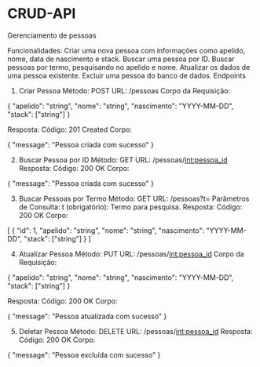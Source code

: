 # CRUD-API
Gerenciamento de pessoas

Funcionalidades:
Criar uma nova pessoa com informações como apelido, nome, data de nascimento e stack.
Buscar uma pessoa por ID.
Buscar pessoas por termo, pesquisando no apelido e nome.
Atualizar os dados de uma pessoa existente.
Excluir uma pessoa do banco de dados.
Endpoints

1. Criar Pessoa
Método: POST
URL: /pessoas
Corpo da Requisição:

{
    "apelido": "string",
    "nome": "string",
    "nascimento": "YYYY-MM-DD",
    "stack": ["string"]
}

Resposta:
Código: 201 Created
Corpo:

{
    "message": "Pessoa criada com sucesso"
}

2. Buscar Pessoa por ID
Método: GET
URL: /pessoas/<int:pessoa_id>
Resposta:
Código: 200 OK
Corpo:

{
    "message": "Pessoa criada com sucesso"
}

3. Buscar Pessoas por Termo
Método: GET
URL: /pessoas?t=<termo>
Parâmetros de Consulta:
t (obrigatório): Termo para pesquisa.
Resposta:
Código: 200 OK
Corpo:

[
    {
        "id": 1,
        "apelido": "string",
        "nome": "string",
        "nascimento": "YYYY-MM-DD",
        "stack": ["string"]
    }
]

4. Atualizar Pessoa
Método: PUT
URL: /pessoas/<int:pessoa_id>
Corpo da Requisição:

{
    "apelido": "string",
    "nome": "string",
    "nascimento": "YYYY-MM-DD",
    "stack": ["string"]
}

Resposta:
Código: 200 OK
Corpo:

{
    "message": "Pessoa atualizada com sucesso"
}

5. Deletar Pessoa
Método: DELETE
URL: /pessoas/<int:pessoa_id>
Resposta:
Código: 200 OK
Corpo:

{
    "message": "Pessoa excluída com sucesso"
}
